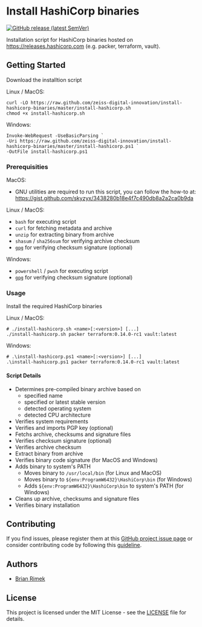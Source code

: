 # Install HashiCorp binaries

[![GitHub release (latest SemVer)](https://img.shields.io/github/v/release/zeiss-digital-innovation/install-hashicorp-binaries?sort=semver&logo=github)][github_releases]

Installation script for HashiCorp binaries hosted on https://releases.hashicorp.com (e.g. packer, terraform, vault).

## Getting Started

Download the installtion script

Linux / MacOS:

```shell
curl -LO https://raw.github.com/zeiss-digital-innovation/install-hashicorp-binaries/master/install-hashicorp.sh
chmod +x install-hashicorp.sh
```

Windows:

```shell
Invoke-WebRequest -UseBasicParsing `
-Uri https://raw.github.com/zeiss-digital-innovation/install-hashicorp-binaries/master/install-hashicorp.ps1 `
-OutFile install-hashicorp.ps1
```

### Prerequisities

MacOS:
* GNU utilities are required to run this script, you can follow the how-to at: https://gist.github.com/skyzyx/3438280b18e4f7c490db8a2a2ca0b9da

Linux / MacOS:

* `bash` for executing script
* `curl` for fetching metadata and archive
* `unzip` for extracting binary from archive
* `shasum` / `sha256sum` for verifying archive checksum
* [`gpg`](https://gnupg.org/) for verifying checksum signature (optional)

Windows:

* `powershell` / `pwsh` for executing script
* [`gpg`](https://gnupg.org/) for verifying checksum signature (optional)

### Usage

Install the required HashiCorp binaries

Linux / MacOS:

```shell
# ./install-hashicorp.sh <name>[:<version>] [...]
./install-hashicorp.sh packer terraform:0.14.0-rc1 vault:latest
```

Windows:

```shell
# .\install-hashicorp.ps1 <name>[:<version>] [...]
.\install-hashicorp.ps1 packer terraform:0.14.0-rc1 vault:latest
```

#### Script Details

* Determines pre-compiled binary archive based on
  * specified name
  * specified or latest stable version
  * detected operating system
  * detected CPU architecture
* Verifies system requirements
* Verifies and imports PGP key (optional)
* Fetchs archive, checksums and signature files
* Verifies checksum signature (optional)
* Verifies archive checksum
* Extract binary from archive
* Verifies binary code signature (for MacOS and Windows)
* Adds binary to system's PATH
  * Moves binary to `/usr/local/bin` (for Linux and MacOS)
  * Moves binary to `${env:ProgramW6432}\HashiCorp\bin` (for Windows)
  * Adds `${env:ProgramW6432}\HashiCorp\bin` to system's PATH (for Windows)
* Cleans up archive, checksums and signature files
* Verifies binary installation

## Contributing

If you find issues, please register them at this [GitHub project issue page][github_issue] or consider contributing code by following this [guideline][github_guide].

## Authors

* [Brian Rimek](https://github.com/rembik)

## License

This project is licensed under the MIT License - see the [LICENSE][github_licence] file for details.

[github_releases]: https://github.com/zeiss-digital-innovation/install-hashicorp-binaries/releases
[github_issue]: http://github.com/zeiss-digital-innovation/install-hashicorp-binaries/issues/new/choose
[github_guide]: http://github.com/zeiss-digital-innovation/install-hashicorp-binaries/tree/master/.github/CONTRIBUTING.md
[github_licence]: http://github.com/zeiss-digital-innovation/install-hashicorp-binaries/tree/master/LICENSE
